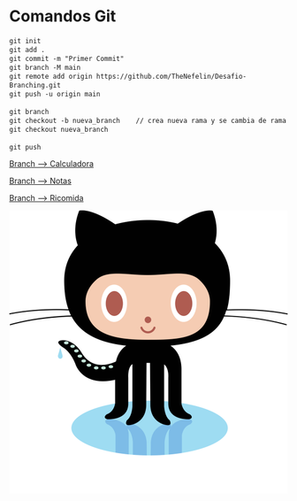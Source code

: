 
# Comandos Git

```
git init
git add .
git commit -m "Primer Commit"
git branch -M main
git remote add origin https://github.com/TheNefelin/Desafio-Branching.git
git push -u origin main

git branch
git checkout -b nueva_branch    // crea nueva rama y se cambia de rama
git checkout nueva_branch       

git push
```

[Branch --> Calculadora](https://github.com/TheNefelin/Desafio-Branching)


[Branch --> Notas](https://github.com/TheNefelin/Desafio-Branching)


[Branch --> Ricomida](https://github.com/TheNefelin/Desafio-Branching)

<img src="./assets/img/octocat.png" alt="octocat icon">